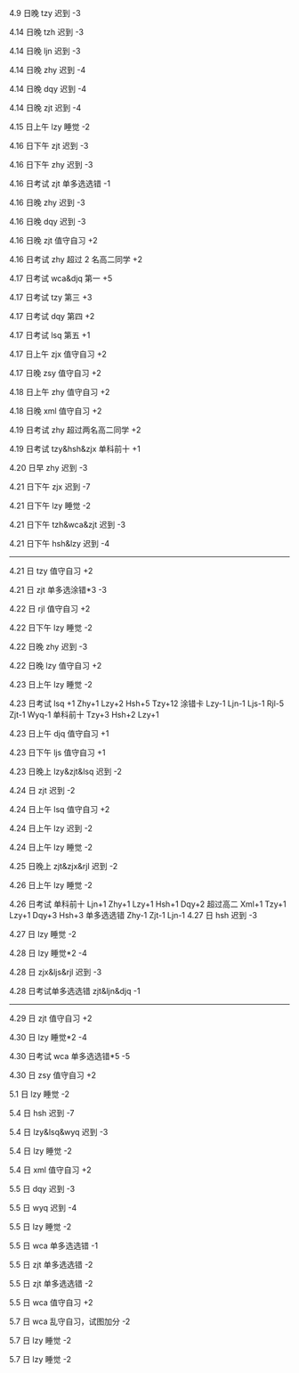 4.9 日晚 tzy 迟到 -3

4.14 日晚 tzh 迟到 -3

4.14 日晚 ljn 迟到 -3

4.14 日晚 zhy 迟到 -4

4.14 日晚 dqy 迟到 -4

4.14 日晚 zjt 迟到 -4

4.15 日上午 lzy 睡觉 -2

4.16 日下午 zjt 迟到 -3

4.16 日下午 zhy 迟到 -3

4.16 日考试 zjt 单多选选错 -1

4.16 日晚 zhy 迟到 -3

4.16 日晚 dqy 迟到 -3

4.16 日晚 zjt 值守自习 +2

4.16 日考试 zhy 超过 2 名高二同学 +2

4.17 日考试 wca&djq 第一 +5

4.17 日考试 tzy 第三 +3

4.17 日考试 dqy 第四 +2

4.17 日考试 lsq 第五 +1

4.17 日上午 zjx 值守自习 +2

4.17 日晚 zsy 值守自习 +2

4.18 日上午 zhy 值守自习 +2

4.18 日晚 xml 值守自习 +2

4.19 日考试 zhy 超过两名高二同学 +2

4.19 日考试 tzy&hsh&zjx 单科前十 +1

4.20 日早 zhy 迟到 -3

4.21 日下午 zjx 迟到 -7

4.21 日下午 lzy 睡觉 -2

4.21 日下午 tzh&wca&zjt 迟到 -3

4.21 日下午 hsh&lzy 迟到 -4

---

4.21 日 tzy 值守自习 +2

4.21 日 zjt 单多选涂错\*3 -3

4.22 日 rjl 值守自习 +2

4.22 日下午 lzy 睡觉 -2

4.22 日晚 zhy 迟到 -3

4.22 日晚 lzy 值守自习 +2

4.23 日上午 lzy 睡觉 -2

4.23 日考试 lsq +1
Zhy+1
Lzy+2
Hsh+5
Tzy+12
涂错卡
Lzy-1
Ljn-1
Ljs-1
Rjl-5
Zjt-1
Wyq-1
单科前十
Tzy+3
Hsh+2
Lzy+1

4.23 日上午 djq 值守自习 +1

4.23 日下午 ljs 值守自习 +1

4.23 日晚上 lzy&zjt&lsq 迟到 -2

4.24 日 zjt 迟到 -2

4.24 日上午 lsq 值守自习 +2

4.24 日上午 lzy 迟到 -2

4.24 日上午 lzy 睡觉 -2

4.25 日晚上 zjt&zjx&rjl 迟到 -2

4.26 日上午 lzy 睡觉 -2

4.26 日考试
单科前十
Ljn+1
Zhy+1
Lzy+1
Hsh+1
Dqy+2
超过高二
Xml+1
Tzy+1
Lzy+1
Dqy+3
Hsh+3
单多选选错
Zhy-1
Zjt-1
Ljn-1
4.27 日 hsh 迟到 -3

4.27 日 lzy 睡觉 -2

4.28 日 lzy 睡觉\*2 -4

4.28 日 zjx&ljs&rjl 迟到 -3

4.28 日考试单多选选错 zjt&ljn&djq -1

---
4.29 日 zjt 值守自习 +2

4.30 日 lzy 睡觉\*2 -4

4.30 日考试 wca 单多选选错\*5 -5

4.30 日 zsy 值守自习 +2

5.1 日 lzy 睡觉 -2

5.4 日 hsh 迟到 -7

5.4 日 lzy&lsq&wyq 迟到 -3

5.4 日 lzy 睡觉 -2

5.4 日 xml 值守自习 +2

5.5 日 dqy 迟到 -3

5.5 日 wyq 迟到 -4

5.5 日 lzy 睡觉 -2

5.5 日 wca 单多选选错 -1

5.5 日 zjt 单多选选错 -2

5.5 日 zjt 单多选选错 -2

5.5 日 wca 值守自习 +2

5.7 日 wca 乱守自习，试图加分 -2

5.7 日 lzy 睡觉 -2

5.7 日 lzy 睡觉 -2
